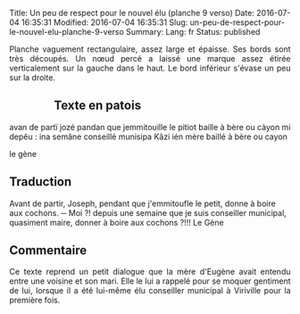 Title: Un peu de respect pour le nouvel élu (planche 9 verso)
Date: 2016-07-04 16:35:31
Modified: 2016-07-04 16:35:31
Slug: un-peu-de-respect-pour-le-nouvel-elu-planche-9-verso
Summary: 
Lang: fr
Status: published

<p style="text-align:justify;">Planche vaguement rectangulaire, assez large et épaisse. Ses bords sont très découpés. Un nœud percé a laissé une marque assez étirée verticalement sur la gauche dans le haut. Le bord inférieur s'évase un peu sur la droite.

<figure class="image-block" style="float: left;">
  <img alt="" src="{static}/images/planche_9_verso.png">
  <figcaption style="max-width: 184px"></figcaption>
</figure>

## Texte en patois
avan de partï jozé pandan que jemmitouille le pitiot baille à bère ou càyon mi depêu : ina semâne conseillé munisipa Kâzi ién mère baillé à bère ou cayon

le gène

## Traduction
Avant de partir, Joseph, pendant que j'emmitoufle le petit, donne à boire aux cochons.
─  Moi ?! depuis une semaine que je suis conseiller municipal, quasiment maire, donner à boire aux cochons ?!!!
Le Gène

## Commentaire
<p style="text-align:justify;">Ce texte reprend un petit dialogue que la mère d'Eugène avait entendu entre une voisine et son mari. Elle le lui a rappelé pour se moquer gentiment de lui, lorsque il a été lui-même élu conseiller municipal à Viriville pour la première fois.</p>

